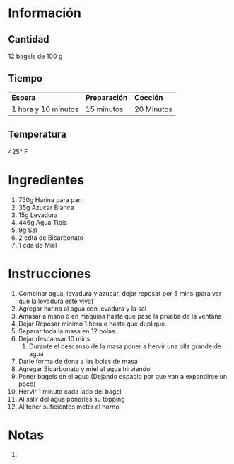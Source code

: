 # Información

## Cantidad

12 bagels de 100 g

## Tiempo

|     |     |     |
| --- | --- | --- |
| **Espera** | **Preparación** | **Cocción** |
| 1 hora y 10 minutos | 15 minutos | 20 Minutos |

## Temperatura

425° F

# Ingredientes

1.  750g Harina para pan
2.  35g Azucar Blanca
3.  15g Levadura
4.  446g Agua Tibia
5.  9g Sal
6.  2 cdta de Bicarbonato
7.  1 cda de Miel

# Instrucciones

1.  Combinar agua, levadura y azucar, dejar reposar por 5 mins (para ver que la levadura este viva)
2.  Agregar harina al agua con levadura y la sal
3.  Amasar a mano ó en maquina hasta que pase la prueba de la ventana
4.  Dejar Reposar minimo 1 hora o hasta que duplique
5.  Separar toda la masa en 12 bolas
6.  Dejar descansar 10 mins
    1.  Durante el descanso de la masa poner a hervir una olla grande de agua
7.  Darle forma de dona a las bolas de masa
8.  Agregar Bicarbonato y miel al agua hirviendo
9.  Poner bagels en el agua (Dejando espacio por que van a expandirse un poco)
10.  Hervir 1 minuto cada lado del bagel
11.  Al salir del agua ponerles su topping
12.  Al tener suficientes meter al horno

# Notas

1.




